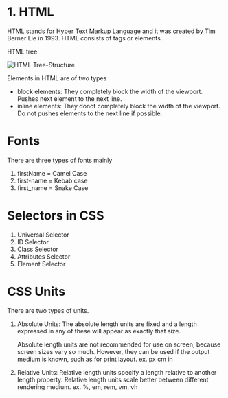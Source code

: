 # 1. HTML

HTML stands for Hyper Text Markup Language and it was created by Tim Berner Lie in 1993. HTML consists of tags or elements.

HTML tree:

![HTML-Tree-Structure](https://github.com/ApurbaKumarMajumder/CB-Web-Development-Course/assets/65047407/7595680b-5e30-444c-aead-d109a4d7c948)

Elements in HTML are of two types

- block elements: They completely block the width of the viewport. Pushes next element to the next line.
- inline elements: They donot completely block the width of the viewport. Do not pushes elements to the next line if possible.

# Fonts

There are three types of fonts mainly

1. firstName = Camel Case
2. first-name = Kebab case
3. first_name = Snake Case

# Selectors in CSS

1. Universal Selector
2. ID Selector
3. Class Selector
4. Attributes Selector
5. Element Selector

# CSS Units

There are two types of units.

1. Absolute Units: The absolute length units are fixed and a length expressed in any of these will appear as exactly that size.

    Absolute length units are not recommended for use on screen, because screen sizes vary so much. However, they can be used if the output medium is known, such as for print layout. ex. px cm in

2. Relative Units: Relative length units specify a length relative to another length property. Relative length units scale better between different rendering medium.
    ex. %, em, rem, vm, vh

